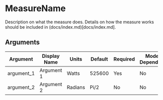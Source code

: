 # MeasureName

Description on what the measure does. Details on how the measure works should be included in (docs/index.md)[docs/index.md].

## Arguments

| Argument                   | Display Name                         | Units   | Default | Required | Model Dependent |
|----------------------------|--------------------------------------|---------|---------|----------|-----------------|
| argument_1                 | Argument 1                           | Watts   | 525600  | Yes      | No              |
| argument_2                 | Argument 2                           | Radians | Pi/2    | No       | No              |
